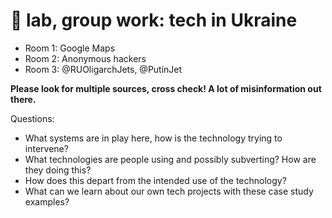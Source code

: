 # 🤖 lab, group work: tech in Ukraine

- Room 1: Google Maps 
- Room 2: Anonymous hackers
- Room 3: @RUOligarchJets, @PutinJet

**Please look for multiple sources, cross check! A lot of misinformation out there.**

Questions: 
- What systems are in play here, how is the technology trying to intervene?
- What technologies are people using and possibly subverting? How are they doing this?
- How does this depart from the intended use of the technology?
- What can we learn about our own tech projects with these case study examples? 
